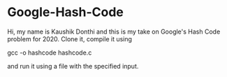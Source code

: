 # Google-Hash-Code
Hi, my name is Kaushik Donthi and this is my take on Google's Hash Code problem for 2020. Clone it, compile it using 

gcc -o hashcode hashcode.c

and run it using a file with the specified input.

